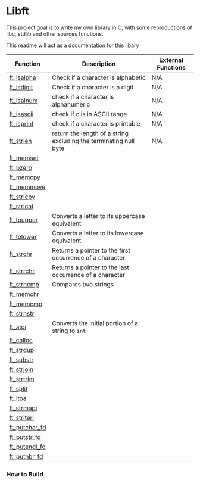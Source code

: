 # Libft
This project goal is to write my own library in C, with some reproductions of libc, stdlib and other sources functions.

This readme will act as a documentation for this libary

| Function      | Description                                                       | External Functions |
| ------------- | ----------------------------------------------------------------- | ------------------ |
| [ft_isalpha](ft_isalpha.c)    | Check if a character is alphabetic                                | N/A|
| [ft_isdigit](ft_isdigit.c)    | Check if a character is a digit                                   | N/A               |
| [ft_isalnum](ft_isalnum.c)   | check if a character is alphanumeric                              | N/A                    |
| [ft_isascii](ft_isascii.c)    | check if c is in ASCII range                                      | N/A                    |
| [ft_isprint](ft_isprint.c)    | check if a character is printable                                 | N/A                |
| [ft_strlen](ft_strlen.c)     | return the length of a string excluding the terminating null byte | N/A                    |
| [ft_memset](ft_memset.c)     |                                                                   |                    |
| [ft_bzero](ft_bzero.c)      |                                                                   |                    |
| [ft_memcpy](ft_memcpy)     |                                                                   |                    |
| [ft_memmove](ft_memmove)    |                                                                   |                    |
| [ft_strlcpy](ft_strlcpy)    |                                                                   |                    |
| [ft_strlcat](ft_strlcat)    |                                                                   |                    |
| [ft_toupper](ft_toupper.c)   | Converts a letter to its uppercase equivalent                     |                    |
| [ft_tolower](ft_tolower.c)    | Converts a letter to its lowercase equivalent                     |                    |
| [ft_strchr](ft_strchr.c)     | Returns a pointer to the first occurrence of a character          |                    |
| [ft_strrchr](ft_strrchr.c)    | Returns a pointer to the last occurrence of a character           |                    |
| [ft_strncmp](ft_strncmp.c)    | Compares two strings                                              |                    |
| [ft_memchr](ft_memchr.c)    |                                                                   |                    |
| [ft_memcmp](ft_memcmp.c)     |                                                                   |                    |
| [ft_strnstr](ft_strnstr.c)    |                                                                   |                    |
| [ft_atoi](ft_atoi.c)       | Converts the initial portion of a string to `int`                  |                    |
| [ft_calloc](ft_calloc.c)     |                                                                   |                    |
| [ft_strdup](ft_strdup.c)     |                                                                   |                    |
| [ft_substr](ft_substr.c)     |                                                                   |                    |
| [ft_strjoin](ft_strjoin.c)   |                                                                   |                    |
| [ft_strtrim](ft_strtrim.c)    |                                                                   |                    |
| [ft_split](ft_split.c)      |                                                                   |                    |
| [ft_itoa](ft_itoa.c)       |                                                                   |                    |
| [ft_strmapi](ft_strmapi)    |                                                                   |                    |
| [ft_striteri](ft_striteri)  |                                                                   |                    |
| [ft_putchar_fd](ft_putchar_fd)|                                                                   |                    |
| [ft_putstr_fd](ft_putstr_fd) |                                                                   |                    |
| [ft_putendl_fd](ft_putendl_fd) |                                                                   |                    |
| [ft_putnbr_fd](ft_putnbr_fd)  |                                                                   |                    |


### How to Build


